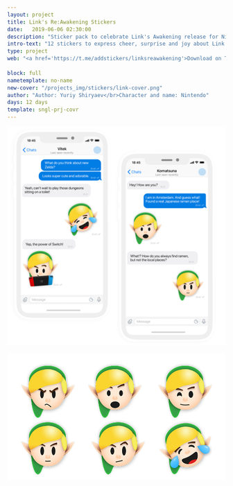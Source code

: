 ```yaml
---
layout: project
title: Link's Re:Awakening Stickers
date:   2019-06-06 02:30:00
description: "Sticker pack to celebrate Link's Awakening release for Nintendo Switch"
intro-text: "12 stickers to express cheer, surprise and joy about Link's Awakening release."
type: project
web: "<a href='https://t.me/addstickers/linksreawakening'>Download on Telegram</a>"

block: full
nametemplate: no-name
new-cover: "/projects_img/stickers/link-cover.png"
author: "Author: Yuriy Shiryaev</br>Character and name: Nintendo"
days: 12 days
template: sngl-prj-covr
---
```


<span class="p1000">![](/projects_img/stickers/link-preview.png)</span>

<span class="p600">![](/projects_img/stickers/preview.png)</span>